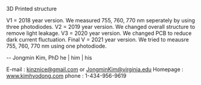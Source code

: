 
3D Printed structure

V1 = 2018 year version. We measured 755, 760, 770 nm seperately by using three photodiodes.
V2 = 2019 year version. We changed overall structure to remove light leakage.
V3 = 2020 year version. We changed PCB to reduce dark current fluctuation.
Final V = 2021 year version. We tried to meausre 755, 760, 770 nm using one photodiode.

--
Jongmin Kim, PhD
he | him | his

E-mail : kinznice@gmail.com or JongminKim@virginia.edu
Homepage : www.kimhyodong.com
phone : 1-434-956-9619
